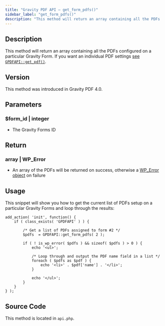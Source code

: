 ```yaml
---
title: "Gravity PDF API – get_form_pdfs()"
sidebar_label: "get_form_pdfs()"
description: "This method will return an array containing all the PDFs configured on a particular Gravity Form."
---
```


## Description 

This method will return an array containing all the PDFs configured on a particular Gravity Form. If you want an individual PDF settings [see `GPDFAPI::get_pdf()`](get_pdf.md).

## Version 

This method was introduced in Gravity PDF 4.0.

## Parameters 

### $form\_id \| integer
* The Gravity Forms ID

## Return 

### array \| WP\_Error
* An array of the PDFs will be returned on success, otherwise a [WP\_Error object](https://codex.wordpress.org/Class_Reference/WP_Error) on failure

## Usage 

This snippet will show you how to get the current list of PDFs setup on a particular Gravity Forms and loop through the results:

```
add_action( 'init', function() {
    if ( class_exists( 'GPDFAPI' ) ) {

        /* Get a list of PDFs assigned to form #2 */
        $pdfs  = GPDFAPI::get_form_pdfs( 2 );

        if ( ! is_wp_error( $pdfs ) && sizeof( $pdfs ) > 0 ) {
            echo '<ul>';

            /* Loop through and output the PDF name field in a list */
            foreach ( $pdfs as $pdf ) {
                echo '<li>' . $pdf['name'] . '</li>';
            }

            echo '</ul>';
        }
    }
} );
```

## Source Code 

This method is located in `api.php`.
